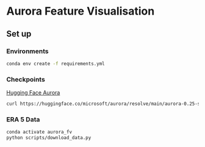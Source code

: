 # Aurora Feature Visualisation

## Set up

### Environments
```bash
conda env create -f requirements.yml
```

### Checkpoints
[Hugging Face Aurora](https://huggingface.co/microsoft/aurora)

```bash
curl https://huggingface.co/microsoft/aurora/resolve/main/aurora-0.25-small-pretrained.ckpt -o aurora-0.25-small-pretrained.ckpt
```

### ERA 5 Data 
```bash
conda activate aurora_fv
python scripts/download_data.py
```
